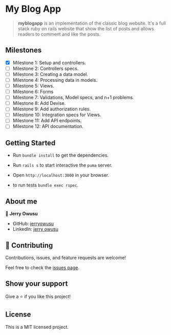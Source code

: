 # My Blog App

> **myblogapp** is an implementation of the classic blog website. It's a full stack ruby on rails website that show the list of posts and allows readers to comment and like the posts.

## Milestones

- [x] Milestone 1: Setup and controllers.
- [ ] Milestone 2: Controllers specs.
- [ ] Milestone 3: Creating a data model.
- [ ] Milestone 4: Processing data in models.
- [ ] Milestone 5: Views.
- [ ] Milestone 6: Forms
- [ ] Milestone 7: Validations, Model specs, and n+1 problems.
- [ ] Milestone 8: Add Devise.
- [ ] Milestone 9: Add authorization rules.
- [ ] Milestone 10: Integration specs for Views.
- [ ] Milestone 11: Add API endpoints.
- [ ] Milestone 12: API documentation.

## Getting Started

- Run `bundle install` to get the dependencies.
- Run `rails s` to start interactive the `puma` server.
- Open `http://localhost:3000` in your browser.

- to run tests `bundle exec rspec`.

## About me

👤 **Jerry Owusu**

- GitHub: [jerryowusu](https://github.com/jerryowusu)
- LinkedIn: [jerry owusu](https://linkedin.com/in/jerryowusu)

## 🤝 Contributing

Contributions, issues, and feature requests are welcome!

Feel free to check the [issues page](https://github.com/jerryowusu/myblogapp/issues).

## Show your support

Give a ⭐️ if you like this project!

## License

This is a MIT licensed project.